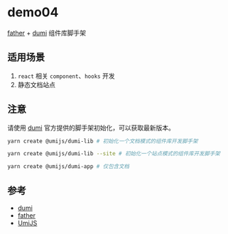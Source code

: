 # demo04

[father] + [dumi] 组件库脚手架

## 适用场景

1. `react` 相关 `component`、`hooks` 开发
2. 静态文档站点

## 注意

请使用 [dumi] 官方提供的脚手架初始化，可以获取最新版本。

```bash
yarn create @umijs/dumi-lib # 初始化一个文档模式的组件库开发脚手架

yarn create @umijs/dumi-lib --site # 初始化一个站点模式的组件库开发脚手架

yarn create @umijs/dumi-app # 仅包含文档
```

## 参考

- [dumi]
- [father]
- [UmiJS]

[dumi]: https://d.umijs.org/zh-CN
[father]: https://github.com/umijs/father
[umijs]: https://umijs.org/zh-CN

